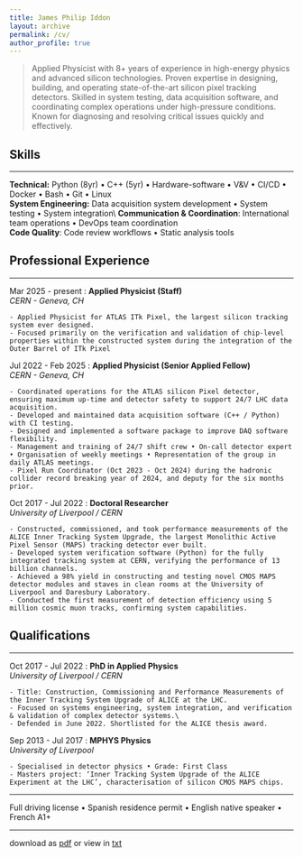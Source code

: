 ```yaml
---
title: James Philip Iddon
layout: archive
permalink: /cv/
author_profile: true
---
```


> Applied Physicist with 8+ years of experience in high-energy physics and advanced silicon technologies. Proven expertise in designing, building, and operating state-of-the-art silicon pixel tracking detectors. Skilled in system testing, data acquisition software, and coordinating complex operations under high-pressure conditions. Known for diagnosing and resolving critical issues quickly and effectively.

## Skills

---

**Technical:** Python (8yr) • C++ (5yr) • Hardware-software • V&V • CI/CD • Docker • Bash • Git • Linux\
**System Engineering:** Data acquisition system development • System testing • System integration\ 
**Communication & Coordination**: International team operations • DevOps team coordination\
**Code Quality**: Code review workflows • Static analysis tools

## Professional Experience

---

Mar 2025 - present
:   **Applied Physicist (Staff)**\
    *CERN - Geneva, CH*

    - Applied Physicist for ATLAS ITk Pixel, the largest silicon tracking system ever designed.
    - Focused primarily on the verification and validation of chip-level properties within the constructed system during the integration of the Outer Barrel of ITk Pixel


Jul 2022 - Feb 2025
:   **Applied Physicist (Senior Applied Fellow)**\
    *CERN - Geneva, CH*

    - Coordinated operations for the ATLAS silicon Pixel detector, ensuring maximum up-time and detector safety to support 24/7 LHC data acquisition. 
    - Developed and maintained data acquisition software (C++ / Python) with CI testing.
    - Designed and implemented a software package to improve DAQ software flexibility.
    - Management and training of 24/7 shift crew • On-call detector expert • Organisation of weekly meetings • Representation of the group in daily ATLAS meetings.
    - Pixel Run Coordinator (Oct 2023 - Oct 2024) during the hadronic collider record breaking year of 2024, and deputy for the six months prior.

Oct 2017 - Jul 2022
:   **Doctoral Researcher**\
    *University of Liverpool / CERN*
    
    - Constructed, commissioned, and took performance measurements of the ALICE Inner Tracking System Upgrade, the largest Monolithic Active Pixel Sensor (MAPS) tracking detector ever built.
    - Developed system verification software (Python) for the fully integrated tracking system at CERN, verifying the performance of 13 billion channels.
    - Achieved a 98% yield in constructing and testing novel CMOS MAPS detector modules and staves in clean rooms at the University of Liverpool and Daresbury Laboratory.
    - Conducted the first measurement of detection efficiency using 5 million cosmic muon tracks, confirming system capabilities.

## Qualifications

---

Oct 2017 - Jul 2022
:   **PhD in Applied Physics**\
    *University of Liverpool / CERN*

    - Title: Construction, Commissioning and Performance Measurements of the Inner Tracking System Upgrade of ALICE at the LHC.
    - Focused on systems engineering, system integration, and verification & validation of complex detector systems.\
    - Defended in June 2022. Shortlisted for the ALICE thesis award.

Sep 2013 - Jul 2017
:   **MPHYS Physics**\
    *University of Liverpool*

    - Specialised in detector physics • Grade: First Class
    - Masters project: ‘Inner Tracking System Upgrade of the ALICE Experiment at the LHC’, characterisation of silicon CMOS MAPS chips.

---

Full driving license • Spanish residence permit • English native speaker • French A1+  
 
 
---
 
download as [pdf](../files/jpi_cv.pdf) or view in [txt](./cv_txt)
